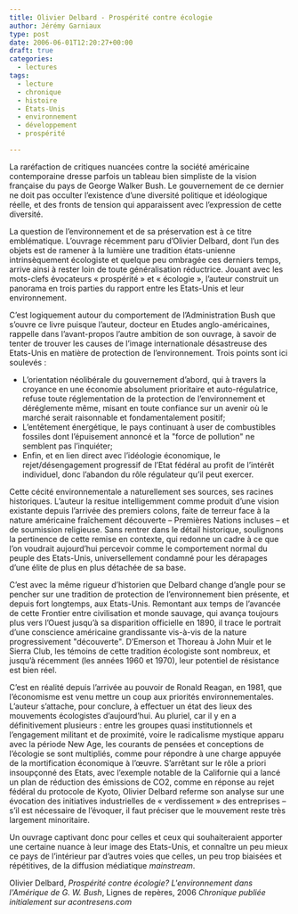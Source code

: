 ```yaml
---
title: Olivier Delbard - Prospérité contre écologie
author: Jérémy Garniaux
type: post
date: 2006-06-01T12:20:27+00:00
draft: true
categories:
  - lectures
tags:
  - lecture
  - chronique
  - histoire
  - États-Unis
  - environnement
  - développement
  - prospérité

---
```

La raréfaction de critiques nuancées contre la société américaine contemporaine dresse parfois un tableau bien simpliste de la vision française du pays de George Walker Bush. Le gouvernement de ce dernier ne doit pas occulter l’existence d’une diversité politique et idéologique réelle, et des fronts de tension qui apparaissent avec l’expression de cette diversité.

La question de l’environnement et de sa préservation est à ce titre emblématique. L’ouvrage récemment paru d’Olivier Delbard, dont l’un des objets est de ramener à la lumière une tradition états-unienne intrinsèquement écologiste et quelque peu ombragée ces derniers temps, arrive ainsi à rester loin de toute généralisation réductrice. Jouant avec les mots-clefs évocateurs « prospérité » et « écologie », l’auteur construit un panorama en trois parties du rapport entre les Etats-Unis et leur environnement.

C’est logiquement autour du comportement de l’Administration Bush que s’ouvre ce livre puisque l’auteur, docteur en Etudes anglo-américaines, rappelle dans l’avant-propos l’autre ambition de son ouvrage, à savoir de tenter de trouver les causes de l’image internationale désastreuse des Etats-Unis en matière de protection de l’environnement.
Trois points sont ici soulevés :
- L’orientation néolibérale du gouvernement d’abord, qui à travers la croyance en une économie absolument prioritaire et auto-régulatrice, refuse toute réglementation de la protection de l’environnement et déréglemente même, misant en toute confiance sur un avenir où le marché serait raisonnable et fondamentalement positif;
- L’entêtement énergétique, le pays continuant à user de combustibles fossiles dont l’épuisement annoncé et la "force de pollution" ne semblent pas l’inquiéter;
- Enfin, et en lien direct avec l’idéologie économique, le rejet/désengagement progressif de l’Etat fédéral au profit de l’intérêt individuel, donc l’abandon du rôle régulateur qu’il peut exercer.

Cette cécité environnementale a naturellement ses sources, ses racines historiques. L’auteur la resitue intelligemment comme produit d’une vision existante depuis l’arrivée des premiers colons, faite de terreur face à la nature américaine fraîchement découverte – Premières Nations incluses – et de soumission religieuse. Sans rentrer dans le détail historique, soulignons la pertinence de cette remise en contexte, qui redonne un cadre à ce que l’on voudrait aujourd’hui percevoir comme le comportement normal du peuple des Etats-Unis, universellement condamné pour les dérapages d’une élite de plus en plus détachée de sa base.

C’est avec la même rigueur d’historien que Delbard change d’angle pour se pencher sur une tradition de protection de l’environnement bien présente, et depuis fort longtemps, aux Etats-Unis. Remontant aux temps de l’avancée de cette Frontier entre civilisation et monde sauvage, qui avança toujours plus vers l’Ouest jusqu’à sa disparition officielle en 1890, il trace le portrait d’une conscience américaine grandissante vis-à-vis de la nature progressivement "découverte". D’Emerson et Thoreau à John Muir et le Sierra Club, les témoins de cette tradition écologiste sont nombreux, et jusqu’à récemment (les années 1960 et 1970), leur potentiel de résistance est bien réel.

C’est en réalité depuis l’arrivée au pouvoir de Ronald Reagan, en 1981, que l’économisme est venu mettre un coup aux priorités environnementales. L’auteur s’attache, pour conclure, à effectuer un état des lieux des mouvements écologistes d’aujourd’hui. Au pluriel, car il y en a définitivement plusieurs : entre les groupes quasi institutionnels et l’engagement militant et de proximité, voire le radicalisme mystique apparu avec la période New Age, les courants de pensées et conceptions de l’écologie se sont multipliés, comme pour répondre à une charge appuyée de la mortification économique à l’œuvre. S’arrêtant sur le rôle a priori insoupçonné des Etats, avec l’exemple notable de la Californie qui a lancé un plan de réduction des émissions de CO2, comme en réponse au rejet fédéral du protocole de Kyoto, Olivier Delbard referme son analyse sur une évocation des initiatives industrielles de « verdissement » des entreprises – s’il est nécessaire de l’évoquer, il faut préciser que le mouvement reste très largement minoritaire.

Un ouvrage captivant donc pour celles et ceux qui souhaiteraient apporter une certaine nuance à leur image des Etats-Unis, et connaître un peu mieux ce pays de l’intérieur par d’autres voies que celles, un peu trop biaisées et répétitives, de la diffusion médiatique *mainstream*.

Olivier Delbard, _Prospérité contre écologie? L'environnement dans l'Amérique de G. W. Bush_, Lignes de repères, 2006
_Chronique publiée initialement sur acontresens.com_